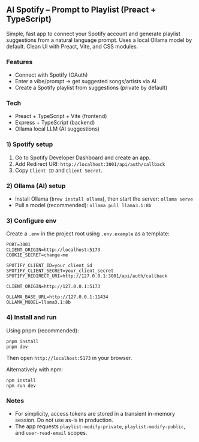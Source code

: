 ## AI Spotify – Prompt to Playlist (Preact + TypeScript)

Simple, fast app to connect your Spotify account and generate playlist suggestions from a natural language prompt. Uses a local Ollama model by default. Clean UI with Preact, Vite, and CSS modules.

### Features

- Connect with Spotify (OAuth)
- Enter a vibe/prompt → get suggested songs/artists via AI
- Create a Spotify playlist from suggestions (private by default)

### Tech

- Preact + TypeScript + Vite (frontend)
- Express + TypeScript (backend)
- Ollama local LLM (AI suggestions)

### 1) Spotify setup

1. Go to Spotify Developer Dashboard and create an app.
2. Add Redirect URI: `http://localhost:3001/api/auth/callback`
3. Copy `Client ID` and `Client Secret`.

### 2) Ollama (AI) setup

- Install Ollama (`brew install ollama`), then start the server: `ollama serve`
- Pull a model (recommended): `ollama pull llama3.1:8b`

### 3) Configure env

Create a `.env` in the project root using `.env.example` as a template:

```
PORT=3001
CLIENT_ORIGIN=http://localhost:5173
COOKIE_SECRET=change-me

SPOTIFY_CLIENT_ID=your_client_id
SPOTIFY_CLIENT_SECRET=your_client_secret
SPOTIFY_REDIRECT_URI=http://127.0.0.1:3001/api/auth/callback

CLIENT_ORIGIN=http://127.0.0.1:5173

OLLAMA_BASE_URL=http://127.0.0.1:11434
OLLAMA_MODEL=llama3.1:8b
```

### 4) Install and run

Using pnpm (recommended):

```
pnpm install
pnpm dev
```

Then open `http://localhost:5173` in your browser.

Alternatively with npm:

```
npm install
npm run dev
```

### Notes

- For simplicity, access tokens are stored in a transient in-memory session. Do not use as-is in production.
- The app requests `playlist-modify-private`, `playlist-modify-public`, and `user-read-email` scopes.
